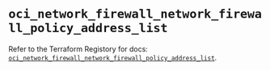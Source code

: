 # `oci_network_firewall_network_firewall_policy_address_list`

Refer to the Terraform Registory for docs: [`oci_network_firewall_network_firewall_policy_address_list`](https://registry.terraform.io/providers/oracle/oci/6.18.0/docs/resources/network_firewall_network_firewall_policy_address_list).
